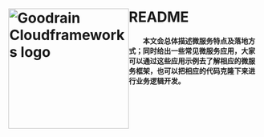 <h1><a href="http://amazeui.org/" title="Goodrain Cloudframeworks"><img style="float: left" width="240" src="http://7xihe6.com1.z0.glb.clouddn.com/CLOUDFRAMEWORKS9x2.jpg" alt="Goodrain Cloudframeworks logo"/></a></h1>

# README
#### &emsp;&emsp;本文会总体描述微服务特点及落地方式；同时给出一些常见微服务应用，大家可以通过这些应用示例去了解相应的微服务框架，也可以把相应的代码克隆下来进行业务逻辑开发。
